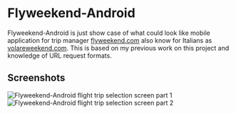 Flyweekend-Android
==================

Flyweekend-Android is just show case of what could look like mobile application for trip manager
[flyweekend.com](www.flyweekend.com) also know for Italians as [volareweekend.com](www.volareweekend.com). This is based
 on my previous work on this project and knowledge of URL request formats.

Screenshots
-----------
![Flyweekend-Android flight trip selection screen part 1](https://github.com/peter-budo/Flyweekend-Android/tree/master/screenshots/flight_tab_1.png)
![Flyweekend-Android flight trip selection screen part 2](https://github.com/peter-budo/Flyweekend-Android/tree/master/screenshots/flight_tab_2.png)